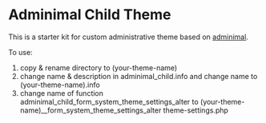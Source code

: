 # Adminimal Child Theme

This is a starter kit for custom administrative theme based on [adminimal](https://www.drupal.org/project/adminimal_theme).

To use:

1. copy & rename directory to (your-theme-name)
2. change name & description in adminimal_child.info and change name to (your-theme-name).info
3. change name of function adminimal_child_form_system_theme_settings_alter to (your-theme-name)__form_system_theme_settings_alter theme-settings.php
